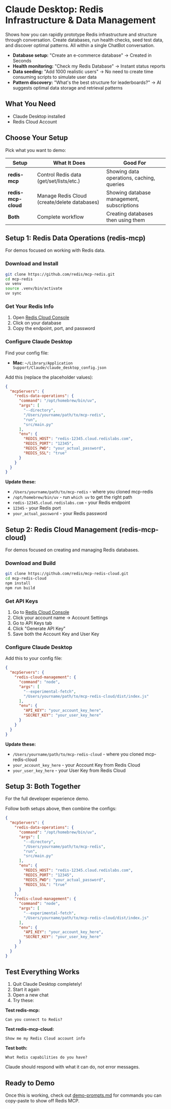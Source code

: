 # Claude Desktop: Redis Infrastructure & Data Management

Shows how you can rapidly prototype Redis infrastructure and structure through conversation. Create databases, run health checks, seed test data, and discover optimal patterns. All within a single ChatBot conversation.
- **Database setup:** "Create an e-commerce database" → Created in Seconds
- **Health monitoring:** "Check my Redis Database" → Instant status reports  
- **Data seeding:** "Add 1000 realistic users" → No need to create time consuming scripts to simulate user data
- **Pattern discovery:** "What's the best structure for leaderboards?" → AI suggests optimal data storage and retrieval patterns


## What You Need
- Claude Desktop installed
- Redis Cloud Account

## Choose Your Setup
Pick what you want to demo:

| Setup | What It Does | Good For |
|-------|--------------|----------|
| **redis-mcp** | Control Redis data (get/set/lists/etc.) | Showing data operations, caching, queries |
| **redis-mcp-cloud** | Manage Redis Cloud (create/delete databases) | Showing database management, subscriptions |
| **Both** | Complete workflow | Creating databases then using them |

## Setup 1: Redis Data Operations (redis-mcp)

For demos focused on working with Redis data.

### Download and Install
```bash
git clone https://github.com/redis/mcp-redis.git
cd mcp-redis
uv venv
source .venv/bin/activate
uv sync
```

### Get Your Redis Info
1. Open [Redis Cloud Console](https://app.redislabs.com)
2. Click on your database
3. Copy the endpoint, port, and password

### Configure Claude Desktop
Find your config file:
- **Mac**: `~/Library/Application Support/Claude/claude_desktop_config.json`

Add this (replace the placeholder values):
```json
{
  "mcpServers": {
    "redis-data-operations": {
      "command": "/opt/homebrew/bin/uv",
      "args": [
        "--directory",
        "/Users/yourname/path/to/mcp-redis",
        "run",
        "src/main.py"
      ],
      "env": {
        "REDIS_HOST": "redis-12345.cloud.redislabs.com",
        "REDIS_PORT": "12345",
        "REDIS_PWD": "your_actual_password",
        "REDIS_SSL": "true"
      }
    }
  }
}
```

**Update these:**
- `/Users/yourname/path/to/mcp-redis` - where you cloned mcp-redis
- `/opt/homebrew/bin/uv` - run `which uv` to get the right path
- `redis-12345.cloud.redislabs.com` - your Redis endpoint
- `12345` - your Redis port
- `your_actual_password` - your Redis password

## Setup 2: Redis Cloud Management (redis-mcp-cloud)

For demos focused on creating and managing Redis databases.

### Download and Build
```bash
git clone https://github.com/redis/mcp-redis-cloud.git
cd mcp-redis-cloud
npm install
npm run build
```

### Get API Keys
1. Go to [Redis Cloud Console](https://app.redislabs.com)
2. Click your account name → Account Settings
3. Go to API Keys tab
4. Click "Generate API Key"
5. Save both the Account Key and User Key

### Configure Claude Desktop
Add this to your config file:
```json
{
  "mcpServers": {
    "redis-cloud-management": {
      "command": "node",
      "args": [
        "--experimental-fetch",
        "/Users/yourname/path/to/mcp-redis-cloud/dist/index.js"
      ],
      "env": {
        "API_KEY": "your_account_key_here",
        "SECRET_KEY": "your_user_key_here"
      }
    }
  }
}
```

**Update these:**
- `/Users/yourname/path/to/mcp-redis-cloud` - where you cloned mcp-redis-cloud
- `your_account_key_here` - your Account Key from Redis Cloud
- `your_user_key_here` - your User Key from Redis Cloud

## Setup 3: Both Together

For the full developer experience demo.

Follow both setups above, then combine the configs:
```json
{
  "mcpServers": {
    "redis-data-operations": {
      "command": "/opt/homebrew/bin/uv",
      "args": [
        "--directory",
        "/Users/yourname/path/to/mcp-redis",
        "run",
        "src/main.py"
      ],
      "env": {
        "REDIS_HOST": "redis-12345.cloud.redislabs.com",
        "REDIS_PORT": "12345",
        "REDIS_PWD": "your_actual_password",
        "REDIS_SSL": "true"
      }
    },
    "redis-cloud-management": {
      "command": "node",
      "args": [
        "--experimental-fetch",
        "/Users/yourname/path/to/mcp-redis-cloud/dist/index.js"
      ],
      "env": {
        "API_KEY": "your_account_key_here",
        "SECRET_KEY": "your_user_key_here"
      }
    }
  }
}
```

## Test Everything Works

1. Quit Claude Desktop completely!
2. Start it again
3. Open a new chat
4. Try these:

**Test redis-mcp:**
```
Can you connect to Redis?
```

**Test redis-mcp-cloud:**
```
Show me my Redis Cloud account info
```

**Test both:**
```
What Redis capabilities do you have?
```

Claude should respond with what it can do, not error messages.

## Ready to Demo

Once this is working, check out [demo-prompts.md](demo-prompts.md) for commands you can copy-paste to show off Redis MCP.